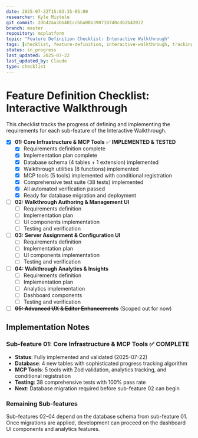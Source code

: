 ```yaml
---
date: 2025-07-22T15:03:35-05:00
researcher: Kyle Mistele
git_commit: 2db42aa3bb401ccbba08b390718740cd62b42072
branch: master
repository: mcplatform
topic: "Feature Definition Checklist: Interactive Walkthrough"
tags: [checklist, feature-definition, interactive-walkthrough, tracking]
status: in_progress
last_updated: 2025-07-22
last_updated_by: Claude
type: checklist
---
```


# Feature Definition Checklist: Interactive Walkthrough

This checklist tracks the progress of defining and implementing the requirements for each sub-feature of the Interactive Walkthrough.

- [x] **01: Core Infrastructure & MCP Tools** ✅ **IMPLEMENTED & TESTED**
  - [x] Requirements definition complete
  - [x] Implementation plan complete  
  - [x] Database schema (4 tables + 1 extension) implemented
  - [x] Walkthrough utilities (8 functions) implemented
  - [x] MCP tools (5 tools) implemented with conditional registration
  - [x] Comprehensive test suite (38 tests) implemented
  - [x] All automated verification passed
  - [x] Ready for database migration and deployment

- [ ] **02: Walkthrough Authoring & Management UI**
  - [ ] Requirements definition
  - [ ] Implementation plan
  - [ ] UI components implementation
  - [ ] Testing and verification

- [ ] **03: Server Assignment & Configuration UI**  
  - [ ] Requirements definition
  - [ ] Implementation plan
  - [ ] UI components implementation
  - [ ] Testing and verification

- [ ] **04: Walkthrough Analytics & Insights**
  - [ ] Requirements definition
  - [ ] Implementation plan
  - [ ] Analytics implementation
  - [ ] Dashboard components
  - [ ] Testing and verification

- [ ] ~~**05: Advanced UX & Editor Enhancements**~~ (Scoped out for now)

## Implementation Notes

### Sub-feature 01: Core Infrastructure & MCP Tools ✅ COMPLETE
- **Status**: Fully implemented and validated (2025-07-22)
- **Database**: 4 new tables with sophisticated progress tracking algorithm
- **MCP Tools**: 5 tools with Zod validation, analytics tracking, and conditional registration
- **Testing**: 38 comprehensive tests with 100% pass rate
- **Next**: Database migration required before sub-feature 02 can begin

### Remaining Sub-features
Sub-features 02-04 depend on the database schema from sub-feature 01. Once migrations are applied, development can proceed on the dashboard UI components and analytics features.
